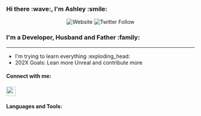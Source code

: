 <h3>Hi there :wave:, I'm Ashley :smile: </h3>
<p align="center">
  <img alt="Website" src="https://img.shields.io/website?style=for-the-badge&url=https%3A%2F%2FAsherz2013.github.io">
  <img alt="Twitter Follow" src="https://img.shields.io/twitter/follow/jagexasherz?color=1DA1F2&logo=Twitter&style=for-the-badge">
</p>
<h3>I'm a Developer, Husband and Father :family: </h3>

<hr>

<ul>
<li>I'm trying to learn everything :exploding_head:
<li>202X Goals: Lean more Unreal and contribute more
</ul>

<h4>Connect with me:<h4>
<p>
  <a href="https://www.twitter.com/jagexasherz/><img height="25" width="25" src="https://cdn.jsdelivr.net/npm/simple-icons@v3/icons/twitter.svg" /></a>
  <a href="https://www.linkedin.com/in/ashley-shaw-58487a15/"><img height="25" width="25" src="https://cdn.jsdelivr.net/npm/simple-icons@v3/icons/linkedin.svg" /></a>
</p>

<h4>Languages and Tools:<h4>
<p>
  <img height="16" width="16" src="https://cdn.jsdelivr.net/npm/simple-icons@v3/icons/visualstudiocode.svg" />
<p>

